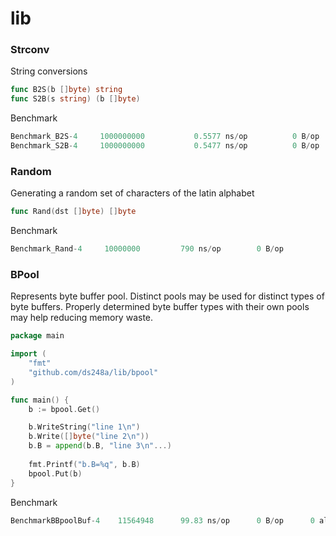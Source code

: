 # lib

### Strconv
String conversions
```go
func B2S(b []byte) string
func S2B(s string) (b []byte)
```

Benchmark
```go
Benchmark_B2S-4   	1000000000	         0.5577 ns/op	       0 B/op	       0 allocs/op
Benchmark_S2B-4   	1000000000	         0.5477 ns/op	       0 B/op	       0 allocs/o
```


### Random
Generating a random set of characters of the latin alphabet
```go
func Rand(dst []byte) []byte
```

Benchmark
```go
Benchmark_Rand-4   	 10000000	      790 ns/op	       0 B/op	       0 allocs/op
```


### BPool
Represents byte buffer pool.
Distinct pools may be used for distinct types of byte buffers.
Properly determined byte buffer types with their own pools may help reducing memory waste.

```go
package main

import (
	"fmt"
	"github.com/ds248a/lib/bpool"
)

func main() {
	b := bpool.Get()

	b.WriteString("line 1\n")
	b.Write([]byte("line 2\n"))
	b.B = append(b.B, "line 3\n"...)
	
	fmt.Printf("b.B=%q", b.B)
	bpool.Put(b)
}
```

Benchmark
```go
BenchmarkBBpoolBuf-4   	11564948	  99.83 ns/op	   0 B/op	   0 allocs/op
```
